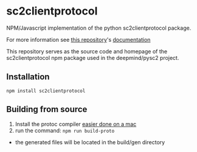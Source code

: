 # sc2clientprotocol
NPM/Javascript implementation of the python sc2clientprotocol package.

For more information see [this repository](https://github.com/Blizzard/s2client-proto)'s [documentation](https://github.com/Blizzard/s2client-proto/blob/master/docs/protocol.md)

This repository serves as the source code and homepage of the sc2clientprotocol npm package used in the deepmind/pysc2 project.

## Installation

`npm install sc2clientprotocol`

## Building from source

1. Install the protoc compiler [easier done on a mac](http://google.github.io/proto-lens/installing-protoc.html)
2. run the command:
  `npm run build-proto`
  - the generated files will be located in the build/gen directory
